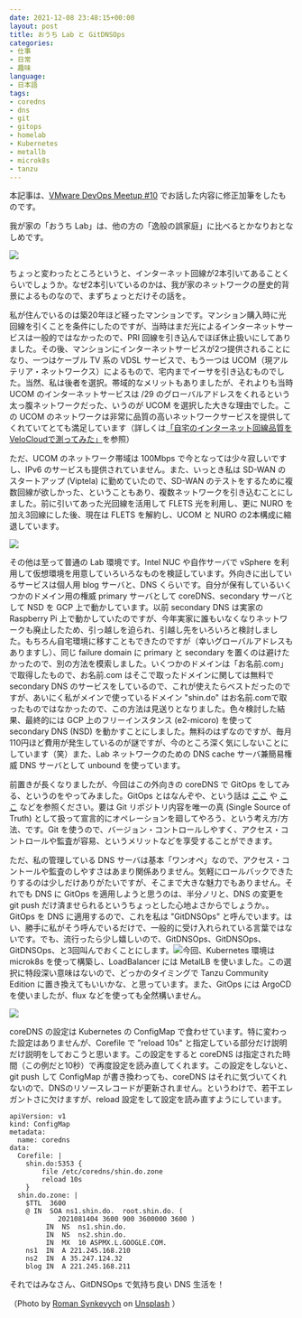 ```yaml
---
date: 2021-12-08 23:48:15+00:00
layout: post
title: おうち Lab と GitDNSOps
categories:
- 仕事
- 日常
- 趣味
language:
- 日本語
tags:
- coredns
- dns
- git
- gitops
- homelab
- Kubernetes
- metallb
- microk8s
- tanzu
---
```


本記事は、[VMware DevOps Meetup #10](https://vmware.connpass.com/event/223160/) でお話した内容に修正加筆をしたものです。

我が家の「おうち Lab」は、他の方の「逸般の誤家庭」に比べるとかなりおとなしめです。

[![](https://blog.shin.do/wp-content/uploads/2021/12/HomeLab.jpg)](https://blog.shin.do/wp-content/uploads/2021/12/HomeLab.jpg)

ちょっと変わったところというと、インターネット回線が2本引いてあることくらいでしょうか。なぜ2本引いているのかは、我が家のネットワークの歴史的背景によるものなので、まずちょっとだけその話を。

私が住んでいるのは築20年ほど経ったマンションです。マンション購入時に光回線を引くことを条件にしたのですが、当時はまだ光によるインターネットサービスは一般的ではなかったので、PRI 回線を引き込んでほぼ休止扱いにしてありました。その後、マンションにインターネットサービスが2つ提供されることになり、一つはケーブル TV 系の VDSL サービスで、もう一つは UCOM（現アルテリア・ネットワークス）によるもので、宅内までイーサを引き込むものでした。当然、私は後者を選択。帯域的なメリットもありましたが、それよりも当時 UCOM のインターネットサービスは /29 のグローバルアドレスをくれるという太っ腹ネットワークだった、いうのが UCOM を選択した大きな理由でした。この UCOM のネットワークは非常に品質の高いネットワークサービスを提供してくれていてとても満足しています（詳しくは[「自宅のインターネット回線品質をVeloCloudで測ってみた」](https://blog.shin.do/2020/03/internet-links-measured-by-velocloud/)を参照）

ただ、UCOM のネットワーク帯域は 100Mbps で今となっては少々寂しいですし、IPv6 のサービスも提供されていません。また、いっとき私は SD-WAN のスタートアップ (Viptela) に勤めていたので、SD-WAN のテストをするために複数回線が欲しかった、ということもあり、複数ネットワークを引き込むことにしました。前に引いてあった光回線を活用して FLETS 光を利用し、更に NURO を加え3回線にした後、現在は FLETS を解約し、UCOM と NURO の2本構成に縮退しています。

[![](https://blog.shin.do/wp-content/uploads/2021/12/Lab-Network-1024x752.png)](https://blog.shin.do/wp-content/uploads/2021/12/Lab-Network.png)

その他は至って普通の Lab 環境です。Intel NUC や自作サーバで vSphere を利用して仮想環境を用意していろいろなものを検証しています。外向きに出しているサービスは個人用 blog サーバと、DNS くらいです。自分が保有しているいくつかのドメイン用の権威 primary サーバとして coreDNS、secondary サーバとして NSD を GCP 上で動かしています。以前 secondary DNS は実家の Raspberry Pi 上で動かしていたのですが、今年実家に誰もいなくなりネットワークも廃止したため、引っ越しを迫られ、引越し先をいろいろと検討しました。もちろん自宅環境に移すこともできたのですが（幸いグローバルアドレスもありますし）、同じ failure domain に primary と secondary を置くのは避けたかったので、別の方法を模索しました。いくつかのドメインは「お名前.com」で取得したもので、お名前.com はそこで取ったドメインに関しては無料で secondary DNS のサービスをしているので、これが使えたらベストだったのですが、あいにく私がメインで使っているドメイン "shin.do" はお名前.comで取ったものではなかったので、この方法は見送りとなりました。色々検討した結果、最終的には GCP 上のフリーインスタンス (e2-micoro) を使って secondary DNS (NSD) を動かすことにしました。無料のはずなのですが、毎月110円ほど費用が発生しているのが謎ですが、今のところ深く気にしないことにしています（笑）また、Lab ネットワークのための DNS cache サーバ兼簡易権威 DNS サーバとして unbound を使っています。

前置きが長くなりましたが、今回はこの外向きの coreDNS で GitOps をしてみる、というのをやってみました。GitOps とはなんぞや、という話は [ここ](https://qiita.com/ozora/items/80c913b0790c88c24f67) や [ここ](https://codezine.jp/article/detail/14310) などを参照ください。要は Git リポジトリ内容を唯一の真 (Single Source of Truth) として扱って宣言的にオペレーションを廻してやろう、という考え方/方法、です。Git を使うので、バージョン・コントロールしやすく、アクセス・コントロールや監査が容易、というメリットなどを享受することができます。

ただ、私の管理している DNS サーバは基本「ワンオペ」なので、アクセス・コントールや監査のしやすさはあまり関係ありません。気軽にロールバックできたりするのは少しだけありがたいですが、そこまで大きな魅力でもありません。それでも DNS に GitOps を適用しようと思うのは、半分ノリと、DNS の変更を git push だけ済ませられるというちょっとした心地よさからでしょうか。。GitOps を DNS に適用するので、これを私は "GitDNSOps" と呼んでいます。はい、勝手に私がそう呼んでいるだけで、一般的に受け入れられている言葉ではないです。でも、流行ったら少し嬉しいので、GitDNSOps、GitDNSOps、GitDNSOps、と3回叫んでおくことにします。[![](https://blog.shin.do/wp-content/uploads/2021/12/GitDNSOps-1024x524.png)](https://blog.shin.do/wp-content/uploads/2021/12/GitDNSOps.png)今回、Kubernetes 環境は microk8s を使って構築し、LoadBalancer には MetalLB を使いました。この選択に特段深い意味はないので、どっかのタイミングで Tanzu Community Edition に置き換えてもいいかな、と思っています。また、GitOps には ArgoCD を使いましたが、flux などを使っても全然構いません。

[![](https://blog.shin.do/wp-content/uploads/2021/12/ArgoCD-1024x432.png)](https://blog.shin.do/wp-content/uploads/2021/12/ArgoCD.png)

coreDNS の設定は Kubernetes の ConfigMap で食わせています。特に変わった設定はありませんが、Corefile で ”reload 10s" と指定している部分だけ説明だけ説明をしておこうと思います。この設定をすると coreDNS は指定された時間（この例だと10秒）で再度設定を読み直してくれます。この設定をしないと、git push して ConfigMap が書き換わっても、coreDNS はそれに気づいてくれないので、DNSのリソースレコードが更新されません。というわけで、若干エレガントさに欠けますが、reload 設定をして設定を読み直すようにしています。

    
    apiVersion: v1
    kind: ConfigMap
    metadata:
      name: coredns
    data:
      Corefile: |
        shin.do:5353 {
            file /etc/coredns/shin.do.zone
            reload 10s
        }
      shin.do.zone: |
        $TTL  3600
        @ IN  SOA ns1.shin.do.  root.shin.do. (
                2021081404 3600 900 3600000 3600 )  
             IN  NS  ns1.shin.do.
             IN  NS  ns2.shin.do.
             IN  MX  10 ASPMX.L.GOOGLE.COM.
        ns1  IN  A 221.245.168.210
        ns2  IN  A 35.247.124.32
        blog IN  A 221.245.168.211
    


それではみなさん、GitDNSOps で気持ち良い DNS 生活を！

（Photo by [Roman Synkevych](https://unsplash.com/@synkevych?utm_source=unsplash&utm_medium=referral&utm_content=creditCopyText) on [Unsplash](https://unsplash.com/s/photos/git?utm_source=unsplash&utm_medium=referral&utm_content=creditCopyText) ）
